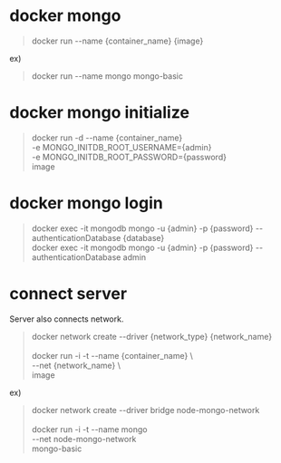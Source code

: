 # docker mongo
> docker run --name {container_name} {image}

ex) 
> docker run --name mongo mongo-basic

# docker mongo initialize
> docker run -d --name {container_name} \
> -e MONGO_INITDB_ROOT_USERNAME={admin} \
> -e MONGO_INITDB_ROOT_PASSWORD={password} \
> image

# docker mongo login 
> docker exec -it mongodb mongo -u {admin} -p {password} --authenticationDatabase {database}
> \
> docker exec -it mongodb mongo -u {admin} -p {password} --authenticationDatabase admin

# connect server
 Server also connects network.
> docker network create --driver {network_type} {network_name} \
> \
> docker run -i -t --name {container_name} \     
> --net {network_name} \                                  
> image                         

ex)
> docker network create --driver bridge node-mongo-network \
> \
> docker run -i -t --name mongo \
> --net node-mongo-network \
> mongo-basic
